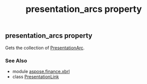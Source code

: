﻿---
title: presentation_arcs property
second_title: Aspose.Finance for Python via .NET API References
description: 
type: docs
weight: 40
url: /python-net/aspose.finance.xbrl/presentationlink/presentation_arcs/
is_root: false
---

## presentation_arcs property


Gets the collection of [PresentationArc](/finance/python-net/aspose.finance.xbrl/presentationarc).

### See Also
* module [aspose.finance.xbrl](../../)
* class [PresentationLink](/finance/python-net/aspose.finance.xbrl/presentationlink)
